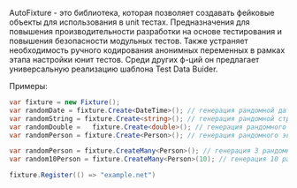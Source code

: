 AutoFixture - это библиотека, которая позволяет создавать фейковые объекты для использования в unit тестах. Предназначения для повышения производительности разработки на основе тестирования и повышения безопасности модульных тестов.
Также устраняет необходимость ручного кодирования анонимных переменных в рамках этапа настройки юнит тестов. 
Среди других ф-ций он предлагает универсальную реализацию шаблона Test Data Buider.

Примеры:

```C#
var fixture = new Fixture();
var randomDate = fixture.Create<DateTime>(); // генерация рандомной даты
var randomString = fixture.Create<string>(); // генерация рандомной строки
var randomDouble =   fixture.Create<double>(); // генерация рандомного числа
var randomPerson = fixture.Create<Person>(); // генерация рандомного экземпляра типа Person

var randomPerson = fixture.CreateMany<Person>(); // генерация 3 рандомных экземпляров типа Person
var random10Person = fixture.CreateMany<Person>(10); // генерация 10 рандомных экземпляров типа Person

fixture.Register(() => "example.net")
```